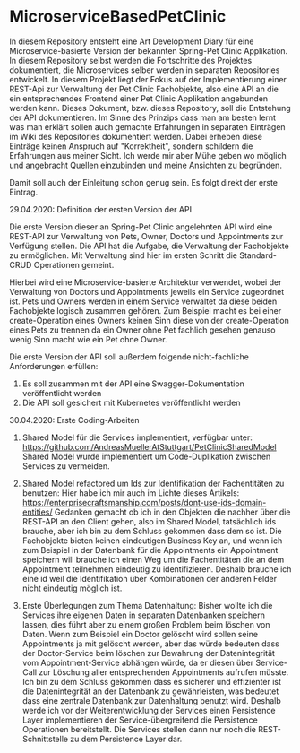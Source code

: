 # MicroserviceBasedPetClinic
In diesem Repository entsteht eine Art Development Diary für eine Microservice-basierte Version der bekannten Spring-Pet Clinic 
Applikation. In diesem Repository selbst werden die Fortschritte des Projektes dokumentiert, die Microservices selber werden in 
separaten Repositories entwickelt. In diesem Projekt liegt der Fokus auf der Implementierung einer REST-Api zur Verwaltung der Pet Clinic 
Fachobjekte, also eine API an die ein entsprechendes Frontend einer Pet Clinic Applikation angebunden werden kann. Dieses Dokument, bzw. 
dieses Repository, soll die Entstehung der API dokumentieren. Im Sinne des Prinzips dass man am besten lernt was man erklärt sollen auch 
gemachte Erfahrungen in separaten Einträgen im Wiki des Repositories dokumentiert werden. Dabei erheben diese Einträge keinen Anspruch 
auf "Korrektheit", sondern schildern die Erfahrungen aus meiner Sicht. Ich werde mir aber Mühe geben wo möglich und angebracht Quellen 
einzubinden und meine Ansichten zu begründen. 

Damit soll auch der Einleitung schon genug sein. Es folgt direkt der erste Eintrag.

29.04.2020: Definition der ersten Version der API

Die erste Version dieser an Spring-Pet Clinic angelehnten API wird eine REST-API zur Verwaltung von Pets, Owner, Doctors und Appointments 
zur Verfügung stellen. Die API hat die Aufgabe, die Verwaltung der Fachobjekte zu ermöglichen. Mit Verwaltung sind hier im ersten Schritt 
die Standard-CRUD Operationen gemeint.

Hierbei wird eine Microservice-basierte Architektur verwendet, wobei der Verwaltung von Doctors und Appointments jeweils ein Service 
zugeordnet ist. Pets und Owners werden in einem Service verwaltet da diese beiden Fachobjekte logisch zusammen gehören. Zum Beispiel 
macht es bei einer create-Operation eines Owners keinen Sinn diese von der create-Operation eines Pets zu trennen da ein Owner ohne Pet 
fachlich gesehen genauso wenig Sinn macht wie ein Pet ohne Owner.

Die erste Version der API soll außerdem folgende nicht-fachliche Anforderungen erfüllen:

1. Es soll zusammen mit der API eine Swagger-Dokumentation veröffentlicht werden
2. Die API soll gesichert mit Kubernetes veröffentlicht werden

30.04.2020: Erste Coding-Arbeiten

1. Shared Model für die Services implementiert, verfügbar unter: https://github.com/AndreasMuellerAtStuttgart/PetClinicSharedModel
Shared Model wurde implementiert um Code-Duplikation zwischen Services zu vermeiden. 

2. Shared Model refactored um Ids zur Identifikation der Fachentitäten zu benutzen: Hier habe ich mir auch im Lichte dieses Artikels: https://enterprisecraftsmanship.com/posts/dont-use-ids-domain-entities/ Gedanken gemacht ob ich in den Objekten die nachher über die REST-API an den Client gehen, also im Shared Model, tatsächlich ids brauche, aber ich bin zu dem Schluss gekommen dass dem so ist. Die Fachobjekte bieten keinen eindeutigen Business Key an, und wenn ich zum Beispiel in der Datenbank für die Appointments ein Appointment speichern will brauche ich einen Weg um die Fachentitäten die an dem Appointment teilnehmen eindeutig zu identifizieren. Deshalb brauche ich eine id weil die Identifikation über Kombinationen der anderen Felder nicht eindeutig möglich ist.

3. Erste Überlegungen zum Thema Datenhaltung: Bisher wollte ich die Services ihre eigenen Daten in separaten Datenbanken speichern lassen, dies führt aber zu einem großen Problem beim löschen von Daten. Wenn zum Beispiel ein Doctor gelöscht wird sollen seine Appointments ja mit gelöscht werden, aber das würde bedeuten dass der Doctor-Service beim löschen zur Bewahrung der Datenintegrität vom Appointment-Service abhängen würde, da er diesen über Service-Call zur Löschung aller entsprechenden Appointments aufrufen müsste. Ich bin zu dem Schluss gekommen dass es sicherer und effizienter ist die Datenintegrität an der Datenbank zu gewährleisten, was bedeutet dass eine zentrale Datenbank zur Datenhaltung benutzt wird. Deshalb werde ich vor der Weiterentwicklung der Services einen Persistence Layer implementieren der Service-übergreifend die Persistence Operationen bereitstellt. Die Services stellen dann nur noch die REST-Schnittstelle zu dem Persistence Layer dar. 
